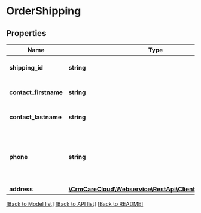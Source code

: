 # OrderShipping

## Properties
Name | Type | Description | Notes
------------ | ------------- | ------------- | -------------
**shipping_id** | **string** | The unique id of the shipping | 
**contact_firstname** | **string** | First name of the contact for shipping | [optional] 
**contact_lastname** | **string** | Last name of the contact for shipping | [optional] 
**phone** | **string** | Phone number of the contact with international prefix (420000000) | [optional] 
**address** | [**\CrmCareCloud\Webservice\RestApi\Client\Model\Address**](Address.md) |  | [optional] 

[[Back to Model list]](../../README.md#documentation-for-models) [[Back to API list]](../../README.md#documentation-for-api-endpoints) [[Back to README]](../../README.md)

